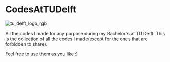# CodesAtTUDelft
![tu_delft_logo_rgb](https://user-images.githubusercontent.com/41565823/46147665-66167280-c266-11e8-9d61-3413cd0a7aef.png)

All the codes I made for any purpose during my Bachelor's at TU Delft. This is the collection of all the codes I made(except for the ones that are forbidden to share).

Feel free to use them as you like :)
